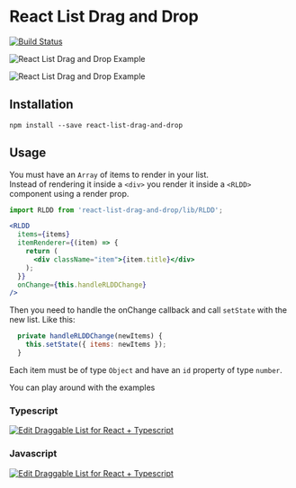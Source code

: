 # React List Drag and Drop

[![Build Status](https://travis-ci.org/JulianG/react-list-drag-and-drop.svg?branch=master&x)](https://travis-ci.org/JulianG/react-list-drag-and-drop)

![React List Drag and Drop Example](https://github.com/JulianG/react-list-drag-and-drop/blob/master/demos/horizontal-fruits.gif?raw=true "React List Drag and Drop Example")

![React List Drag and Drop Example](https://github.com/JulianG/react-list-drag-and-drop/blob/master/demos/vertical-fruits.gif?raw=true "React List Drag and Drop Example")

## Installation

```
npm install --save react-list-drag-and-drop
```

## Usage

You must have an `Array` of items to render in your list.  
Instead of rendering it inside a `<div>` you render it inside a `<RLDD>` component using a render prop.

```javascript
import RLDD from 'react-list-drag-and-drop/lib/RLDD';
```

```jsx
<RLDD
  items={items}
  itemRenderer={(item) => {
    return (
      <div className="item">{item.title}</div>
    );
  }}
  onChange={this.handleRLDDChange}
/>
```
Then you need to handle the onChange callback and call `setState` with the new list. Like this:
```javascript
  private handleRLDDChange(newItems) {
    this.setState({ items: newItems });
  }
```

Each item must be of type `Object` and have an `id` property of type `number`.  

You can play around with the examples

### Typescript

[![Edit Draggable List for React + Typescript](https://codesandbox.io/static/img/play-codesandbox.svg)](https://codesandbox.io/s/k517m55m2v?autoresize=1&hidenavigation=1)

### Javascript 

[![Edit Draggable List for React + Typescript](https://codesandbox.io/static/img/play-codesandbox.svg)](https://codesandbox.io/s/18050jnp27?autoresize=1&hidenavigation=1)
